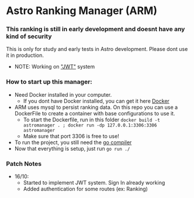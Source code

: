 # Astro Ranking Manager (ARM)

### This ranking is still in early development and doesnt have any kind of security
This is only for study and early tests in Astro development.
Please dont use it in production.
- NOTE: Working on ["JWT"](https://jwt.io/) system


### How to start up this manager:
- Need Docker installed in your computer. 
    - If you dont have Docker installed, you can get it here [Docker](https://www.docker.com/products/docker-desktop/)
- ARM uses mysql to persist ranking data. On this repo you can use a DockerFile to create a container with base configurations to use it.
    - To start the Dockerfile, run in this folder ```docker build -t astromanager . ; docker run -dp 127.0.0.1:3306:3306 astromanager```
    - Make sure that port 3306 is free to use!
- To run the project, you still need the [go compiler](https://go.dev/learn/)
- Now that everything is setup, just run ```go run ./```


### Patch Notes
- 16/10: 
    - Started to implement JWT system. Sign In already working
    - Added authentication for some routes (ex: Ranking)
